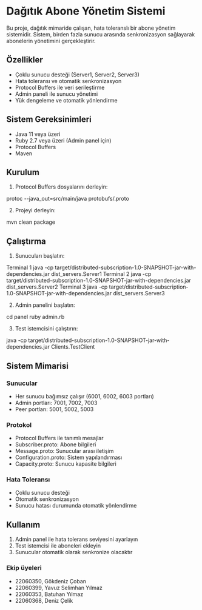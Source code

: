 # Dağıtık Abone Yönetim Sistemi

Bu proje, dağıtık mimaride çalışan, hata toleranslı bir abone yönetim sistemidir. Sistem, birden fazla sunucu arasında senkronizasyon sağlayarak abonelerin yönetimini gerçekleştirir.

## Özellikler

- Çoklu sunucu desteği (Server1, Server2, Server3)
- Hata toleransı ve otomatik senkronizasyon
- Protocol Buffers ile veri serileştirme
- Admin paneli ile sunucu yönetimi
- Yük dengeleme ve otomatik yönlendirme

## Sistem Gereksinimleri

- Java 11 veya üzeri
- Ruby 2.7 veya üzeri (Admin panel için)
- Protocol Buffers
- Maven

## Kurulum

1. Protocol Buffers dosyalarını derleyin:

protoc --java_out=src/main/java protobufs/.proto

2. Projeyi derleyin:

mvn clean package

## Çalıştırma

1. Sunucuları başlatın:

Terminal 1
java -cp target/distributed-subscription-1.0-SNAPSHOT-jar-with-dependencies.jar dist_servers.Server1
Terminal 2
java -cp target/distributed-subscription-1.0-SNAPSHOT-jar-with-dependencies.jar dist_servers.Server2
Terminal 3
java -cp target/distributed-subscription-1.0-SNAPSHOT-jar-with-dependencies.jar dist_servers.Server3

2. Admin panelini başlatın:
   
cd panel
ruby admin.rb

3. Test istemcisini çalıştırın:
   
java -cp target/distributed-subscription-1.0-SNAPSHOT-jar-with-dependencies.jar Clients.TestClient

## Sistem Mimarisi

### Sunucular
- Her sunucu bağımsız çalışır (6001, 6002, 6003 portları)
- Admin portları: 7001, 7002, 7003
- Peer portları: 5001, 5002, 5003

### Protokol
- Protocol Buffers ile tanımlı mesajlar
- Subscriber.proto: Abone bilgileri
- Message.proto: Sunucular arası iletişim
- Configuration.proto: Sistem yapılandırması
- Capacity.proto: Sunucu kapasite bilgileri

### Hata Toleransı
- Çoklu sunucu desteği
- Otomatik senkronizasyon
- Sunucu hatası durumunda otomatik yönlendirme

## Kullanım

1. Admin panel ile hata tolerans seviyesini ayarlayın
2. Test istemcisi ile aboneleri ekleyin
3. Sunucular otomatik olarak senkronize olacaktır



### Ekip üyeleri

- 22060350, Gökdeniz Çoban
- 22060399, Yavuz Selimhan Yılmaz
- 22060353, Batuhan Yılmaz
- 22060368, Deniz Çelik
